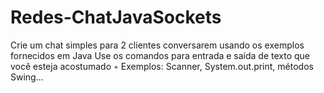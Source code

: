 # Redes-ChatJavaSockets
Crie um chat simples para 2 clientes conversarem usando os exemplos fornecidos em Java  Use os comandos para entrada e saída de texto que você esteja acostumado ◦ Exemplos: Scanner, System.out.print, métodos Swing...
